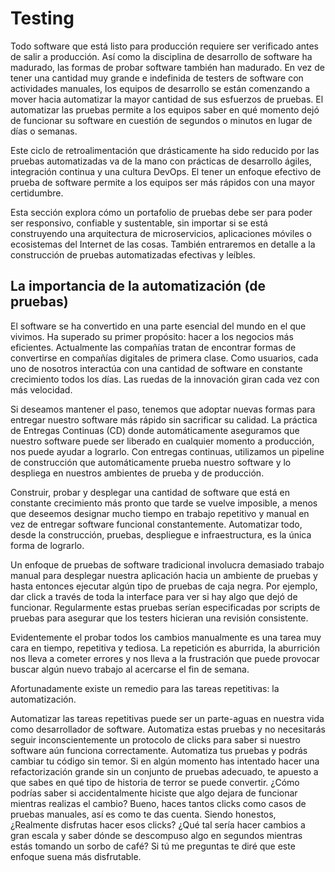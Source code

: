 # Testing
Todo software que está listo para producción requiere ser verificado antes de salir a producción. Así como la disciplina de desarrollo de software ha madurado, las formas de probar software también han madurado. En vez de tener una cantidad muy grande e indefinida de testers de software con actividades manuales, los equipos de desarrollo se están comenzando a mover hacia automatizar la mayor cantidad de sus esfuerzos de pruebas. El automatizar las pruebas permite a los equipos saber en qué momento dejó de funcionar su software en cuestión de segundos o minutos en lugar de días o semanas.

Este ciclo de retroalimentación que drásticamente ha sido reducido por las pruebas automatizadas va de la mano con prácticas de desarrollo ágiles, integración continua y una cultura DevOps. El tener un enfoque efectivo de prueba de software permite a los equipos ser más rápidos con una mayor certidumbre.

Esta sección explora cómo un portafolio de pruebas debe ser para poder ser responsivo, confiable y sustentable, sin importar si se está construyendo una arquitectura de microservicios, aplicaciones móviles o ecosistemas del Internet de las cosas. También entraremos en detalle a la construcción de pruebas automatizadas efectivas y leíbles.

## La importancia de la automatización (de pruebas)

El software se ha convertido en una parte esencial del mundo en el que vivimos. Ha superado su primer propósito: hacer a los negocios más eficientes. Actualmente las compañías tratan de encontrar formas de convertirse en compañías digitales de primera clase. Como usuarios, cada uno de nosotros interactúa con una cantidad de software en constante crecimiento todos los días. Las ruedas de la innovación giran cada vez con más velocidad.

Si deseamos mantener el paso, tenemos que adoptar nuevas formas para entregar nuestro software más rápido sin sacrificar su calidad. La práctica de Entregas Continuas (CD) donde automáticamente aseguramos que nuestro software puede ser liberado en cualquier momento a producción, nos puede ayudar a lograrlo. Con entregas continuas, utilizamos un pipeline de construcción que automáticamente prueba nuestro software y lo despliega en nuestros ambientes de prueba y de producción.

Construir, probar y desplegar una cantidad de software que está en constante crecimiento más pronto que tarde se vuelve imposible, a menos que deseemos designar mucho tiempo en trabajo repetitivo y manual en vez de entregar software funcional constantemente. Automatizar todo, desde la construcción, pruebas, despliegue e infraestructura, es la única forma de lograrlo.

Un enfoque de pruebas de software tradicional involucra demasiado trabajo manual para desplegar nuestra aplicación hacia un ambiente de pruebas y hasta entonces ejecutar algún tipo de pruebas de caja negra. Por ejemplo, dar click a través de toda la interface para ver si hay algo que dejó de funcionar. Regularmente estas pruebas serían especificadas por scripts de pruebas para asegurar que los testers hicieran una revisión consistente.

Evidentemente el probar todos los cambios manualmente es una tarea muy cara en tiempo, repetitiva y tediosa. La repetición es aburrida, la aburrición nos lleva a cometer errores y nos lleva a la frustración que puede provocar buscar algún nuevo trabajo al acercarse el fin de semana.

Afortunadamente existe un remedio para las tareas repetitivas: la automatización.

Automatizar las tareas repetitivas puede ser un parte-aguas en nuestra vida como desarrollador de software. Automatiza estas pruebas y no necesitarás seguir inconscientemente un protocolo de clicks para saber si nuestro software aún funciona correctamente. Automatiza tus pruebas y podrás cambiar tu código sin temor. Si en algún momento has intentado hacer una refactorización grande sin un conjunto de pruebas adecuado, te apuesto a que sabes en qué tipo de historia de terror se puede convertir. ¿Cómo podrías saber si accidentalmente hiciste que algo dejara de funcionar mientras realizas el cambio? Bueno, haces tantos clicks como casos de pruebas manuales, así es como te das cuenta. Siendo honestos, ¿Realmente disfrutas hacer esos clicks? ¿Qué tal sería hacer cambios a gran escala y saber dónde se descompuso algo en segundos mientras estás tomando un sorbo de café? Si tú me preguntas te diré que este enfoque suena más disfrutable.

